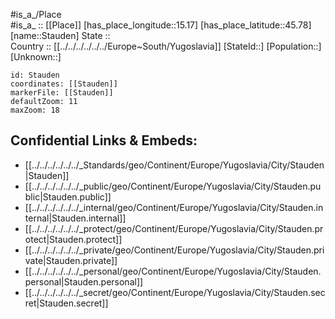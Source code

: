 ﻿---
location: [45.78,15.17] 
mapzoom: [7,12] 
mapmarker: city 
type: City
tags:
- geo/City


SpocWebEntityId: 34531
isDeleted: false
confidential: public

---
#is_a_/Place  
#is_a_ :: [[Place]] 
[has_place_longitude::15.17] 
[has_place_latitude::45.78] 
[name::Stauden] 
State ::  
Country :: [[../../../../../../Europe~South/Yugoslavia]] 
[StateId::] 
[Population::] 
[Unknown::] 


```leaflet
id: Stauden
coordinates: [[Stauden]] 
markerFile: [[Stauden]] 
defaultZoom: 11 
maxZoom: 18
```


## Confidential Links & Embeds: 
- [[../../../../../../_Standards/geo/Continent/Europe/Yugoslavia/City/Stauden|Stauden]] 
- [[../../../../../../_public/geo/Continent/Europe/Yugoslavia/City/Stauden.public|Stauden.public]] 
- [[../../../../../../_internal/geo/Continent/Europe/Yugoslavia/City/Stauden.internal|Stauden.internal]] 
- [[../../../../../../_protect/geo/Continent/Europe/Yugoslavia/City/Stauden.protect|Stauden.protect]] 
- [[../../../../../../_private/geo/Continent/Europe/Yugoslavia/City/Stauden.private|Stauden.private]] 
- [[../../../../../../_personal/geo/Continent/Europe/Yugoslavia/City/Stauden.personal|Stauden.personal]] 
- [[../../../../../../_secret/geo/Continent/Europe/Yugoslavia/City/Stauden.secret|Stauden.secret]] 
